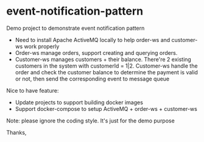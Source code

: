 # event-notification-pattern
Demo project to demonstrate event notification pattern
- Need to install Apache ActiveMQ locally to help order-ws and customer-ws work properly
- Order-ws manage orders, support creating and querying orders.
- Customer-ws manages customers + their balance. There're 2 existing customers in the system with customerId = 1|2. Customer-ws handle the order and check the customer balance to determine the payment is valid or not, then send the corresponding event to message queue

Nice to have feature:
- Update projects to support building docker images
- Support docker-compose to setup ActiveMQ + order-ws + customer-ws

Note: please ignore the coding style. It's just for the demo purpose

Thanks,
